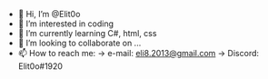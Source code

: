- 👋 Hi, I’m @Elit0o
- 👀 I’m interested in coding
- 🌱 I’m currently learning C#, html, css
- 💞️ I’m looking to collaborate on ...
- 📫 How to reach me:
 -> e-mail: eli8.2013@gmail.com
 -> Discord: Elit0o#1920

<!---
Elit0o/Elit0o is a ✨ special ✨ repository because its `README.md` (this file) appears on your GitHub profile.
You can click the Preview link to take a look at your changes.
--->
